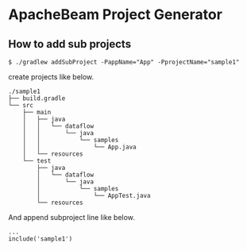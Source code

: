 # ApacheBeam Project Generator
## How to add sub projects

```
$ ./gradlew addSubProject -PappName="App" -PprojectName="sample1"
```

create projects like below.

```
./sample1
├── build.gradle
└── src
    ├── main
    │   ├── java
    │   │   └── dataflow
    │   │       └── java
    │   │           └── samples
    │   │               └── App.java
    │   └── resources
    └── test
        ├── java
        │   └── dataflow
        │       └── java
        │           └── samples
        │               └── AppTest.java
        └── resources
```

And append subproject line like below.

```
...
include('sample1')
```
